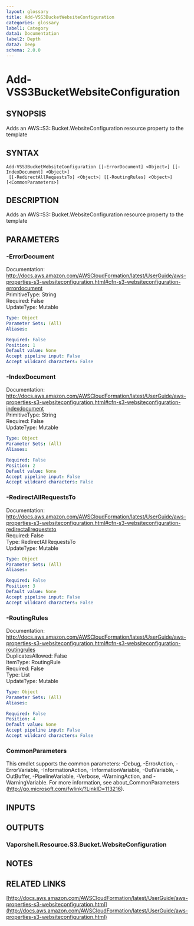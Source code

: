 ```yaml
---
layout: glossary
title: Add-VSS3BucketWebsiteConfiguration
categories: glossary
label1: Category
data1: Documentation
label2: Depth
data2: Deep
schema: 2.0.0
---
```


# Add-VSS3BucketWebsiteConfiguration

## SYNOPSIS
Adds an AWS::S3::Bucket.WebsiteConfiguration resource property to the template

## SYNTAX

```
Add-VSS3BucketWebsiteConfiguration [[-ErrorDocument] <Object>] [[-IndexDocument] <Object>]
 [[-RedirectAllRequestsTo] <Object>] [[-RoutingRules] <Object>] [<CommonParameters>]
```

## DESCRIPTION
Adds an AWS::S3::Bucket.WebsiteConfiguration resource property to the template

## PARAMETERS

### -ErrorDocument
Documentation: http://docs.aws.amazon.com/AWSCloudFormation/latest/UserGuide/aws-properties-s3-websiteconfiguration.html#cfn-s3-websiteconfiguration-errordocument    
PrimitiveType: String    
Required: False    
UpdateType: Mutable

```yaml
Type: Object
Parameter Sets: (All)
Aliases:

Required: False
Position: 1
Default value: None
Accept pipeline input: False
Accept wildcard characters: False
```

### -IndexDocument
Documentation: http://docs.aws.amazon.com/AWSCloudFormation/latest/UserGuide/aws-properties-s3-websiteconfiguration.html#cfn-s3-websiteconfiguration-indexdocument    
PrimitiveType: String    
Required: False    
UpdateType: Mutable

```yaml
Type: Object
Parameter Sets: (All)
Aliases:

Required: False
Position: 2
Default value: None
Accept pipeline input: False
Accept wildcard characters: False
```

### -RedirectAllRequestsTo
Documentation: http://docs.aws.amazon.com/AWSCloudFormation/latest/UserGuide/aws-properties-s3-websiteconfiguration.html#cfn-s3-websiteconfiguration-redirectallrequeststo    
Required: False    
Type: RedirectAllRequestsTo    
UpdateType: Mutable

```yaml
Type: Object
Parameter Sets: (All)
Aliases:

Required: False
Position: 3
Default value: None
Accept pipeline input: False
Accept wildcard characters: False
```

### -RoutingRules
Documentation: http://docs.aws.amazon.com/AWSCloudFormation/latest/UserGuide/aws-properties-s3-websiteconfiguration.html#cfn-s3-websiteconfiguration-routingrules    
DuplicatesAllowed: False    
ItemType: RoutingRule    
Required: False    
Type: List    
UpdateType: Mutable

```yaml
Type: Object
Parameter Sets: (All)
Aliases:

Required: False
Position: 4
Default value: None
Accept pipeline input: False
Accept wildcard characters: False
```

### CommonParameters
This cmdlet supports the common parameters: -Debug, -ErrorAction, -ErrorVariable, -InformationAction, -InformationVariable, -OutVariable, -OutBuffer, -PipelineVariable, -Verbose, -WarningAction, and -WarningVariable.
For more information, see about_CommonParameters (http://go.microsoft.com/fwlink/?LinkID=113216).

## INPUTS

## OUTPUTS

### Vaporshell.Resource.S3.Bucket.WebsiteConfiguration

## NOTES

## RELATED LINKS

[http://docs.aws.amazon.com/AWSCloudFormation/latest/UserGuide/aws-properties-s3-websiteconfiguration.html](http://docs.aws.amazon.com/AWSCloudFormation/latest/UserGuide/aws-properties-s3-websiteconfiguration.html)

